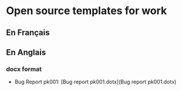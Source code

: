 # Open source templates for work
## En Français

## En Anglais
### docx format
* Bug Report pk001: [Bug report pk001.dotx](Bug report pk001.dotx)

